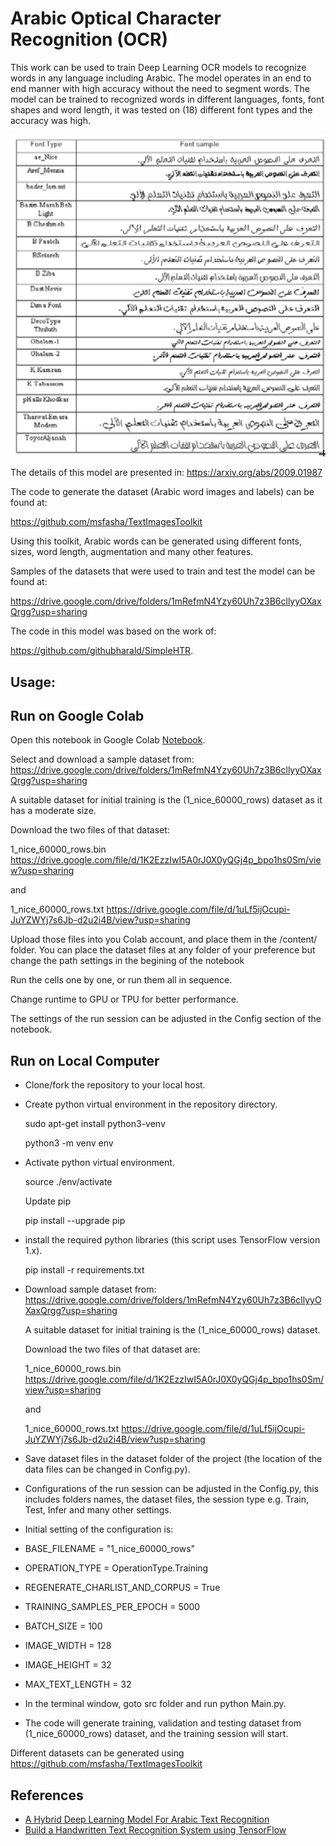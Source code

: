 # Arabic Optical Character Recognition (OCR)

This work can be used to train Deep Learning OCR models to recognize words in any language including Arabic. 
The model operates in an end to end manner with high accuracy without the need to segment words.
The model can be trained to recognized words in different languages, fonts, font shapes and word length, it was tested on (18) different font types and the accuracy was high.

![font_list](./images/font_list.png)

The details of this model are presented in:
https://arxiv.org/abs/2009.01987

The code to generate the dataset (Arabic word images and labels) can be found at:

https://github.com/msfasha/TextImagesToolkit

Using this toolkit, Arabic words can be generated using different fonts, sizes, word length, augmentation and many other features.

Samples of the datasets that were used to train and test the model can be found at: 

https://drive.google.com/drive/folders/1mRefmN4Yzy60Uh7z3B6cllyyOXaxQrgg?usp=sharing

The code in this model was based on the work of:

https://github.com/githubharald/SimpleHTR.

## Usage:
## Run on Google Colab
Open this notebook in Google Colab [Notebook](./Arabic_OCR.ipynb).

Select and download a sample dataset from: https://drive.google.com/drive/folders/1mRefmN4Yzy60Uh7z3B6cllyyOXaxQrgg?usp=sharing

A suitable dataset for initial training is the (1_nice_60000_rows) dataset as it has a moderate size.

Download the two files of that dataset:

1_nice_60000_rows.bin https://drive.google.com/file/d/1K2EzzIwI5A0rJ0X0yQGj4p_bpo1hs0Sm/view?usp=sharing

and

1_nice_60000_rows.txt https://drive.google.com/file/d/1uLf5ijOcupi-JuYZWYj7s6Jb-d2u2i4B/view?usp=sharing

Upload those files into you Colab account, and place them in the /content/ folder. You can place the dataset files at any folder of your preference but change the path settings in the begining of the notebook

Run the cells one by one, or run them all in sequence.

Change runtime to GPU or TPU for better performance.

The settings of the run session can be adjusted in the Config section of the notebook.

## Run on Local Computer

- Clone/fork the repository to your local host.
- Create python virtual environment in the repository directory.

  sudo apt-get install python3-venv
  
  python3 -m venv env

- Activate python virtual environment.

  source ./env/activate
  
  Update pip
  
  pip install --upgrade pip

- install the required python libraries (this script uses TensorFlow version 1.x).

  pip install -r requirements.txt

- Download sample dataset from:
  https://drive.google.com/drive/folders/1mRefmN4Yzy60Uh7z3B6cllyyOXaxQrgg?usp=sharing

  A suitable dataset for initial training is the (1_nice_60000_rows) dataset.

  Download the two files of that dataset are:
  
    1_nice_60000_rows.bin
    https://drive.google.com/file/d/1K2EzzIwI5A0rJ0X0yQGj4p_bpo1hs0Sm/view?usp=sharing
    
    and 
    
    1_nice_60000_rows.txt
    https://drive.google.com/file/d/1uLf5ijOcupi-JuYZWYj7s6Jb-d2u2i4B/view?usp=sharing

- Save dataset files in the dataset folder of the project (the location of the data files can be changed in Config.py).

- Configurations of the run session can be adjusted in the Config.py, this includes folders names, the dataset files, the session type e.g. Train, Test, Infer and many other settings.

- Initial setting of the configuration is:

- BASE_FILENAME = "1_nice_60000_rows"
- OPERATION_TYPE = OperationType.Training
- REGENERATE_CHARLIST_AND_CORPUS = True
- TRAINING_SAMPLES_PER_EPOCH = 5000
- BATCH_SIZE = 100
- IMAGE_WIDTH = 128
- IMAGE_HEIGHT = 32
- MAX_TEXT_LENGTH = 32

- In the terminal window, goto src folder and run python Main.py.
- The code will generate training, validation and testing dataset from (1_nice_60000_rows) dataset, and the training session will start.

Different datasets can be generated using https://github.com/msfasha/TextImagesToolkit

## References
* [A Hybrid Deep Learning Model For Arabic Text Recognition](https://arxiv.org/abs/2009.01987)
* [Build a Handwritten Text Recognition System using TensorFlow](https://towardsdatascience.com/2326a3487cd5)

